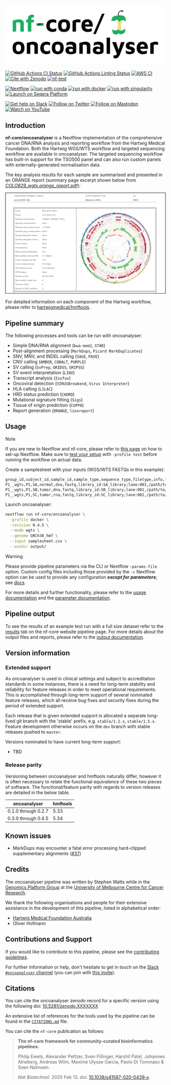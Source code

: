 <h1>
  <picture>
    <source media="(prefers-color-scheme: dark)" srcset="docs/images/nf-core-oncoanalyser_logo_dark.png">
    <img alt="nf-core/oncoanalyser" src="docs/images/nf-core-oncoanalyser_logo_light.png">
  </picture>
</h1>

[![GitHub Actions CI Status](https://github.com/nf-core/oncoanalyser/actions/workflows/ci.yml/badge.svg)](https://github.com/nf-core/oncoanalyser/actions/workflows/ci.yml)
[![GitHub Actions Linting Status](https://github.com/nf-core/oncoanalyser/actions/workflows/linting.yml/badge.svg)](https://github.com/nf-core/oncoanalyser/actions/workflows/linting.yml)
[![AWS CI](https://img.shields.io/badge/CI%20tests-full%20size-FF9900?labelColor=000000&logo=Amazon%20AWS)](https://nf-co.re/oncoanalyser/results)
[![Cite with Zenodo](http://img.shields.io/badge/DOI-10.5281/zenodo.XXXXXXX-1073c8?labelColor=000000)](https://doi.org/10.5281/zenodo.XXXXXXX)
[![nf-test](https://img.shields.io/badge/unit_tests-nf--test-337ab7.svg)](https://www.nf-test.com)

[![Nextflow](https://img.shields.io/badge/nextflow%20DSL2-%E2%89%A522.10.5-23aa62.svg)](https://www.nextflow.io/)
[![run with conda](http://img.shields.io/badge/run%20with-conda-3EB049?labelColor=000000&logo=anaconda)](https://docs.conda.io/en/latest/)
[![run with docker](https://img.shields.io/badge/run%20with-docker-0db7ed?labelColor=000000&logo=docker)](https://www.docker.com/)
[![run with singularity](https://img.shields.io/badge/run%20with-singularity-1d355c.svg?labelColor=000000)](https://sylabs.io/docs/)
[![Launch on Seqera Platform](https://img.shields.io/badge/Launch%20%F0%9F%9A%80-Seqera%20Platform-%234256e7)](https://cloud.seqera.io/launch?pipeline=https://github.com/nf-core/oncoanalyser)

[![Get help on Slack](http://img.shields.io/badge/slack-nf--core%20%23oncoanalyser-4A154B?labelColor=000000&logo=slack)](https://nfcore.slack.com/channels/oncoanalyser)
[![Follow on Twitter](http://img.shields.io/badge/twitter-%40nf__core-1DA1F2?labelColor=000000&logo=twitter)](https://twitter.com/nf_core)
[![Follow on Mastodon](https://img.shields.io/badge/mastodon-nf__core-6364ff?labelColor=FFFFFF&logo=mastodon)](https://mstdn.science/@nf_core)
[![Watch on YouTube](http://img.shields.io/badge/youtube-nf--core-FF0000?labelColor=000000&logo=youtube)](https://www.youtube.com/c/nf-core)

## Introduction

**nf-core/oncoanalyser** is a Nextflow implementation of the comprehensive cancer DNA/RNA analysis and reporting
workflow from the Hartwig Medical Foundation. Both the Hartwig WGS/WTS workflow and targeted sequencing workflow are
available in oncoanalyser. The targeted sequencing workflow has built-in support for the TSO500 panel and can also run
custom panels with externally-generated normalisation data.

The key analysis results for each sample are summarised and presented in an ORANGE report (summary page excerpt shown
below from _[COLO829_wgts.orange_report.pdf](https://pub-29f2e5b2b7384811bdbbcba44f8b5083.r2.dev/oncoanalyser/other/example_report/COLO829_wgts.orange_report.pdf)_):

<p align="center"><img width="750" src="docs/images/COLO829_wgts.orange_report.summary_section.png"></p>

For detailed information on each component of the Hartwig workflow, please refer to
[hartwigmedical/hmftools](https://github.com/hartwigmedical/hmftools/).

## Pipeline summary

The following processes and tools can be run with oncoanalyser:

- Simple DNA/RNA alignment (`bwa-mem2`, `STAR`)
- Post-alignment processing (`MarkDups`, `Picard MarkDuplicates`)
- SNV, MNV, and INDEL calling (`SAGE`, `PAVE`)
- CNV calling (`AMBER`, `COBALT`, `PURPLE`)
- SV calling (`SvPrep`, `GRIDSS`, `GRIPSS`)
- SV event interpretation (`LINX`)
- Transcript analysis (`Isofox`)
- Oncoviral detection (`VIRUSBreakend`, `Virus Interpreter`)
- HLA calling (`LILAC`)
- HRD status prediction (`CHORD`)
- Mutational signature fitting (`Sigs`)
- Tissue of origin prediction (`CUPPA`)
- Report generation (`ORANGE`, `linxreport`)

## Usage

> [!NOTE]
> If you are new to Nextflow and nf-core, please refer to [this page](https://nf-co.re/docs/usage/installation) on how to set-up Nextflow. Make sure to [test your setup](https://nf-co.re/docs/usage/introduction#how-to-run-a-pipeline) with `-profile test` before running the workflow on actual data.

Create a samplesheet with your inputs (WGS/WTS FASTQs in this example):

```csv
group_id,subject_id,sample_id,sample_type,sequence_type,filetype,info,filepath
P1__wgts,P1,SA,normal,dna,fastq,library_id:SA_library;lane:001,/path/to/SA.normal.dna.wgs.001.R1.fastq.gz;/path/to/SA.normal.dna.wgs.001.R2.fastq.gz
P1__wgts,P1,SB,tumor,dna,fastq,library_id:SB_library;lane:001,/path/to/SB.tumor.dna.wgs.001.R1.fastq.gz;/path/to/SB.tumor.dna.wgs.001.R2.fastq.gz
P1__wgts,P1,SC,tumor,rna,fastq,library_id:SC_library;lane:001,/path/to/SC.tumor.rna.wts.001.R1.fastq.gz;/path/to/SC.tumor.rna.wts.001.R2.fastq.gz
```

Launch oncoanalyser:

```bash
nextflow run nf-core/oncoanalyser \
  -profile docker \
  -revision 0.4.5 \
  --mode wgts \
  --genome GRCh38_hmf \
  --input samplesheet.csv \
  --outdir output/
```

> [!WARNING]
> Please provide pipeline parameters via the CLI or Nextflow `-params-file` option. Custom config files including those provided by the `-c` Nextflow option can be used to provide any configuration _**except for parameters**_;
> see [docs](https://nf-co.re/usage/configuration#custom-configuration-files).

For more details and further functionality, please refer to the [usage documentation](https://nf-co.re/oncoanalyser/usage) and the [parameter documentation](https://nf-co.re/oncoanalyser/parameters).

## Pipeline output

To see the results of an example test run with a full size dataset refer to the [results](https://nf-co.re/oncoanalyser/results) tab on the nf-core website pipeline page.
For more details about the output files and reports, please refer to the
[output documentation](https://nf-co.re/oncoanalyser/output).

## Version information

### Extended support

As oncoanalyser is used in clinical settings and subject to accreditation standards in some instances, there is a need
for long-term stability and reliability for feature releases in order to meet operational requirements. This is
accomplished through long-term support of several nominated feature releases, which all receive bug fixes and security
fixes during the period of extended support.

Each release that is given extended support is allocated a separate long-lived git branch with the 'stable' prefix, e.g.
`stable/1.2.x`, `stable/1.5.x`. Feature development otherwise occurs on the `dev` branch with stable releases pushed to
`master`.

Versions nominated to have current long-term support:

- TBD

### Release parity

Versioning between oncoanalyser and hmftools naturally differ, however it is often necessary to relate the functional
equivalence of these two pieces of software. The functional/feature parity with regards to version releases are detailed
in the below table.

| oncoanalyser        | hmftools |
| ------------------- | -------- |
| 0.1.0 through 0.2.7 | 5.33     |
| 0.3.0 through 0.4.5 | 5.34     |

## Known issues

- MarkDups may encounter a fatal error processing hard-clipped supplementary alignments ([#37](https://github.com/nf-core/oncoanalyser/issues/37))

## Credits

The oncoanalyser pipeline was written by Stephen Watts while in the [Genomics Platform
Group](https://mdhs.unimelb.edu.au/centre-for-cancer-research/our-research/genomics-platform-group) at the [University
of Melbourne Centre for Cancer Research](https://mdhs.unimelb.edu.au/centre-for-cancer-research).

We thank the following organisations and people for their extensive assistance in the development of this pipeline,
listed in alphabetical order:

- [Hartwig Medical Foundation
  Australia](https://www.hartwigmedicalfoundation.nl/en/partnerships/hartwig-medical-foundation-australia/)
- Oliver Hofmann

## Contributions and Support

If you would like to contribute to this pipeline, please see the [contributing guidelines](.github/CONTRIBUTING.md).

For further information or help, don't hesitate to get in touch on the [Slack `#oncoanalyser`
channel](https://nfcore.slack.com/channels/oncoanalyser) (you can join with [this invite](https://nf-co.re/join/slack)).

## Citations

You can cite the oncoanalyser zenodo record for a specific version using the following doi:
[10.5281/zenodo.XXXXXXX](https://doi.org/10.5281/zenodo.XXXXXXX)

An extensive list of references for the tools used by the pipeline can be found in the [`CITATIONS.md`](CITATIONS.md)
file.

You can cite the `nf-core` publication as follows:

> **The nf-core framework for community-curated bioinformatics pipelines.**
>
> Philip Ewels, Alexander Peltzer, Sven Fillinger, Harshil Patel, Johannes Alneberg, Andreas Wilm, Maxime Ulysse Garcia,
> Paolo Di Tommaso & Sven Nahnsen.
>
> _Nat Biotechnol._ 2020 Feb 13. doi: [10.1038/s41587-020-0439-x](https://dx.doi.org/10.1038/s41587-020-0439-x).
